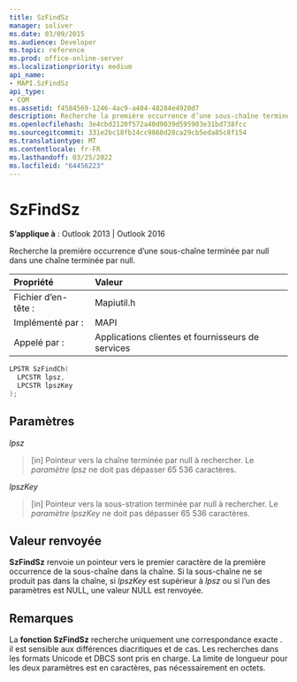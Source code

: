 ```yaml
---
title: SzFindSz
manager: soliver
ms.date: 03/09/2015
ms.audience: Developer
ms.topic: reference
ms.prod: office-online-server
ms.localizationpriority: medium
api_name:
- MAPI.SzFindSz
api_type:
- COM
ms.assetid: f4584569-1246-4ac9-a404-48284e4920d7
description: Recherche la première occurrence d’une sous-chaîne terminée par null dans une chaîne terminée par null. Les recherches dans les formats Unicode et DBCS sont pris en charge.
ms.openlocfilehash: 3e4cbd2120f572a40d9039d595903e31bd738fcc
ms.sourcegitcommit: 331e2bc18fb14cc9868d28ca29cb5eda85c8f154
ms.translationtype: MT
ms.contentlocale: fr-FR
ms.lasthandoff: 03/25/2022
ms.locfileid: "64456223"
---
```

# <a name="szfindsz"></a>SzFindSz

  
  
**S’applique à** : Outlook 2013 | Outlook 2016 
  
Recherche la première occurrence d’une sous-chaîne terminée par null dans une chaîne terminée par null. 
  
|Propriété |Valeur |
|:-----|:-----|
|Fichier d’en-tête :  <br/> |Mapiutil.h  <br/> |
|Implémenté par :  <br/> |MAPI  <br/> |
|Appelé par :  <br/> |Applications clientes et fournisseurs de services  <br/> |
   
```cpp
LPSTR SzFindCh(
  LPCSTR lpsz,
  LPCSTR lpszKey
);
```

## <a name="parameters"></a>Paramètres

 _lpsz_
  
> [in] Pointeur vers la chaîne terminée par null à rechercher. Le  _paramètre lpsz_ ne doit pas dépasser 65 536 caractères. 
    
 _lpszKey_
  
> [in] Pointeur vers la sous-stration terminée par null à rechercher. Le  _paramètre lpszKey_ ne doit pas dépasser 65 536 caractères. 
    
## <a name="return-value"></a>Valeur renvoyée

 **SzFindSz** renvoie un pointeur vers le premier caractère de la première occurrence de la sous-chaîne dans la chaîne. Si la sous-chaîne ne se produit pas dans la chaîne, si  _lpszKey_ est supérieur à  _lpsz_ ou si l’un des paramètres est NULL, une valeur NULL est renvoyée. 
  
## <a name="remarks"></a>Remarques

La **fonction SzFindSz** recherche uniquement une correspondance exacte . il est sensible aux différences diacritiques et de cas. Les recherches dans les formats Unicode et DBCS sont pris en charge. La limite de longueur pour les deux paramètres est en caractères, pas nécessairement en octets. 
  

